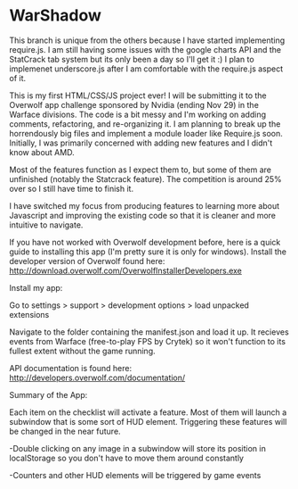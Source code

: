 # WarShadow

This branch is unique from the others because I have started implementing require.js. I am still having some issues with the google charts API and the StatCrack tab system but its only been a day so I'll get it :)
I plan to implemenet underscore.js after I am comfortable with the require.js aspect of it.


This is my first HTML/CSS/JS project ever! I will be submitting it to the Overwolf app challenge sponsored by Nvidia  (ending Nov 29) in the Warface divisions. 
The code is a bit messy and I'm working on adding comments, refactoring, and re-organizing it. I am planning to break up the horrendously big files and implement a module loader like Require.js soon. Initially, I was primarily concerned with adding new features and I didn't know about AMD. 

Most of the features function as I expect them to, but some of them are unfinished (notably the Statcrack feature). The competition is around 25% over so I still have time to finish it.

I have switched my focus from producing features to learning more about Javascript and improving the existing code so that it is cleaner and more intuitive to navigate.

If you have not worked with Overwolf development before, here is a quick guide to installing this app (I'm pretty sure it is only for windows).
Install the developer version of Overwolf found here: http://download.overwolf.com/OverwolfInstallerDevelopers.exe

Install my app:

Go to settings > support > development options > load unpacked extensions

Navigate to the folder containing the manifest.json and load it up.
It recieves events from Warface (free-to-play FPS by Crytek) so it won't function to its fullest extent without the game running.

API documentation is found here: http://developers.overwolf.com/documentation/



Summary of the App:

Each item on the checklist will activate a feature. Most of them will launch a subwindow that is some sort of HUD element. Triggering these features will be changed in the near future.


-Double clicking on any image in a subwindow will store its position in localStorage so you don't have to move them around constantly


-Counters and other HUD elements will be triggered by game events
